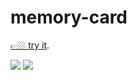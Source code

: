 # memory-card

[👉🏼 try it](https://memory-card-dk.netlify.app/).

<img src="https://res.cloudinary.com/dbu3ntrbw/image/upload/v1656683509/Capture_d_e%CC%81cran_2022-07-01_a%CC%80_15.50.57_rie1k7.png">
<img src="https://res.cloudinary.com/dbu3ntrbw/image/upload/v1656683517/Capture_d_e%CC%81cran_2022-07-01_a%CC%80_15.51.31_lsmvre.png">

